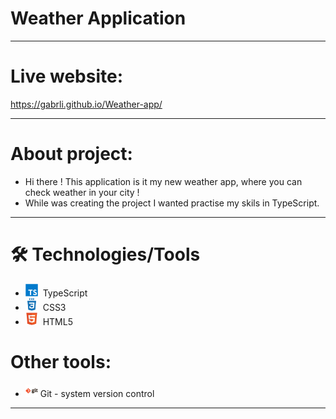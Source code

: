 # Weather Application
---
# Live website: 
 https://gabrli.github.io/Weather-app/

---
# About project: 
- Hi there ! This application is it my new weather app, where you can check weather in your city !
- While was creating the project I wanted  practise my skils in TypeScript.
---
# :hammer_and_wrench: Technologies/Tools
- <img src="https://github.com/devicons/devicon/blob/master/icons/typescript/typescript-original.svg" title="TypeScript" alt="TypeScript" width="20" height="20"/>&nbsp; TypeScript
- <img src="https://github.com/devicons/devicon/blob/master/icons/css3/css3-plain-wordmark.svg"  title="CSS3" alt="CSS" width="20" height="20"/>&nbsp; CSS3
- <img src="https://github.com/devicons/devicon/blob/master/icons/html5/html5-original.svg" title="HTML5" alt="HTML" width="20" height="20"/>&nbsp; HTML5
# Other tools:
- <img src="https://github.com/devicons/devicon/blob/master/icons/git/git-original-wordmark.svg" title="Git" alt="Git" width="20" height="20" /> Git - system version control
---




